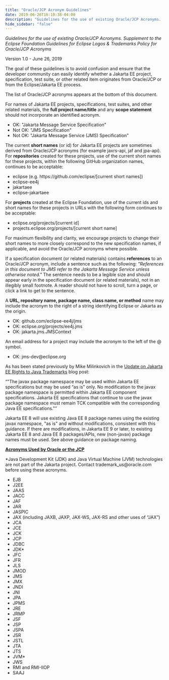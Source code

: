 ```yaml
---
title: "Oracle/JCP Acronym Guidelines"
date: 2019-06-26T16:10:38-04:00
description: "Guidelines for the use of existing Oracle/JCP Acronyms.  Supplement to the Eclipse Foundation Guidelines for Eclipse Logos & Trademarks Policy for Oracle/JCP Acronyms"
hide_sidebar: "false"
---
```


<p><em>Guidelines for the use of existing Oracle/JCP Acronyms.  Supplement to the Eclipse
Foundation Guidelines for Eclipse Logos & Trademarks Policy for Oracle/JCP Acronyms</em></p>

<p>Version 1.0 - June 26, 2019</p>

<p>The goal of these guidelines is to avoid confusion and ensure that the developer community can
easily identify whether a Jakarta EE project, specification, test suite, or other related item
originates from Oracle/JCP or from the Eclipse/Jakarta EE process.</p>

<p>The list of Oracle/JCP acronyms appears at the bottom of this document.

<p>For names of Jakarta EE projects, specifications, test suites, and other related materials, the
<b>full project name/title</b> and any <b>scope statement</b> should not incorporate an identified
acronym.</p>

<ul>
  <li>OK:  "Jakarta Message Service Specification"</li>
  <li>Not OK:  "JMS Specification"</li>
  <li>Not OK:  "Jakarta Message Service (JMS) Specification"</li>
</ul>

<p>The current <b>short names</b> (or id) for Jakarta EE projects are sometimes derived from
Oracle/JCP acronyms (for example jaxrs-api, jaf and jpa-api).  For <b>repositories</b> created for
these projects, use of the current short names for these projects, within the following GitHub
organization names, continues to be acceptable: </p>

<ul>
  <li>eclipse (e.g. https://github.com/eclipse/[current short names])</li>
  <li>eclipse-ee4j</li>
  <li>jakartaee</li>
  <li>eclipse-jakartaee</li>
</ul>

<p>For <b>projects</b> created at the Eclipse Foundation, use of the current ids and short names
for these projects in URLs with the following form continues to be acceptable:</p>

<ul>
  <li>eclipse.org/projects/[current id]</li>
  <li>projects.eclipse.org/projects/[current short name]</li>
</ul>

<p>For maximum flexibility and clarity, we encourage projects to change their short names to more
closely correspond to the new specification names, if applicable, and avoid the Oracle/JCP acronyms
where possible.</p>

<p>If a specification document (or related materials) contains <b>references</b> to an Oracle/JCP
acronym, include a sentence such as the following: <i>"References in this document to JMS refer to the
Jakarta Message Service unless otherwise noted."</i>  The sentence needs to be a legible size and
should appear early in the specification document (or related materials), not in an illegibly small
footnote.  A reader should not have to scroll, turn a page, or click a link to get to the
sentence.</p>

<p>A <b>URL, repository name, package name, class name, or method</b> name may include the acronym to the right of a string identifying Eclipse or Jakarta as the origin.</p>

<ul>
  <li>OK: github.com/eclipse-ee4j/jms</li>
  <li>OK: eclipse.org/projects/ee4j.jms</li>
  <li>OK: jakarta.jms.JMSContext</li>
</ul>

<p>An email address for a project may include the acronym to the left of the @ symbol.</p>

<ul>
  <li>OK: jms-dev@eclipse.org</li>
</ul>

<p>As has been stated previously by Mike Milinkovich in the <a href="https://blogs.eclipse.org/post/mike-milinkovich/update-jakarta-ee-rights-java-trademarks">Update on Jakarta EE Rights to Java Trademarks</a> blog post:</p>

<p><q>"The javax package namespace may be used within Jakarta EE specifications but may be used “as
is” only.  No modification to the javax package namespace is permitted within Jakarta EE component
specifications. Jakarta EE specifications that continue to use the javax package namespace must
remain TCK compatible with the corresponding Java EE specifications."</q></p>

<p>Jakarta EE 8 will use existing Java EE 8 package names using the existing javax namespace, "as
is" and without modifications, consistent with this guidance.  If there are modifications, in
Jakarta EE 9 or later, to existing Jakarta EE 8 and Java EE 8 packages/APIs, new (non-javax)
package names must be used.  See above guidance on package naming.</p>

<p><b><u>Acronyms Used by Oracle or the JCP</u></b></p>
 
<p>*Java Development Kit (JDK) and Java Virtual Machine (JVM) technologies are not part of the
Jakarta project.  Contact trademark_us@oracle.com before using these acronyms.</p>

<ul>
  <li>EJB</li>
  <li>J2EE</li>
  <li>JAAS</li>
  <li>JACC</li>
  <li>JAF</li>
  <li>JAR</li>
  <li>JASPIC</li>
  <li>JAX (including JAXB, JAXP, JAX-WS, JAX-RS and other uses of “JAX”)</li>
  <li>JCA</li>
  <li>JCE</li>
  <li>JCK</li>
  <li>JCP</li>
  <li>JDBC</li>
  <li>JDK*</li>
  <li>JFC</li>
  <li>JFR</li>
  <li>JLS</li>
  <li>JMOD</li>
  <li>JMS</li>
  <li>JMX</li>
  <li>JNDI</li>
  <li>JNI</li>
  <li>JPA</li>
  <li>JPMS</li>
  <li>JRE</li>
  <li>JRMP</li>
  <li>JSF</li>
  <li>JSP</li>
  <li>JSPA</li>
  <li>JSR</li>
  <li>JSTL</li>
  <li>JTA</li>
  <li>JTS</li>
  <li>JVM*</li>
  <li>JWS</li>
  <li>RMI and RMI-IIOP</li>
  <li>SAAJ</li>
</ul>
